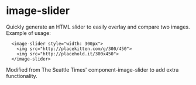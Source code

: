 image-slider
====================

Quickly generate an HTML slider to easily overlay and compare two images. Example of usage:

```
  <image-slider style="width: 300px">
    <img src="http://placekitten.com/g/300/450">
    <img src="http://placehold.it/300x450">
  </image-slider>
```
Modified from The Seattle Times' component-image-slider to add extra functionality.